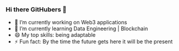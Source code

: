 ### Hi there GitHubers 👋

- 🔭 I’m currently working on Web3 applications
- 🌱 I’m currently learning Data Engineering | Blockchain
- 😄 My top skills: being adaptable 
- ⚡ Fun fact: By the time the future gets here it will be the present 


<!--
**dewitt4/dewitt4** is a ✨ _special_ ✨ repository because its `README.md` (this file) appears on your GitHub profile.

Here are some ideas to get you started:

- 🔭 I’m currently working on ...
- 🌱 I’m currently learning ...
- 👯 I’m looking to collaborate on ...
- 🤔 I’m looking for help with ...
- 💬 Ask me about ...
- 📫 How to reach me: ...
- 😄 Pronouns: ...
- ⚡ Fun fact: ...
-->
